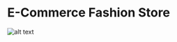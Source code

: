 # E-Commerce Fashion Store
![alt text](https://github.com/tikarammardi/ecomm_project/tree/trigger/img/shop.png)